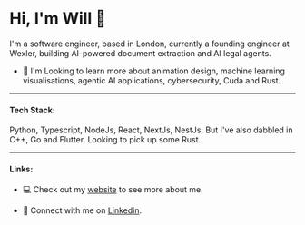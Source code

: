 # Hi, I'm Will 👋

I'm a software engineer, based in London, currently a founding engineer at Wexler, building AI-powered document extraction and AI legal agents.

- 🌱 I'm Looking to learn more about animation design, machine learning visualisations, agentic AI applications, cybersecurity, Cuda and Rust.

---------------------------------------------------------------------------------------

#### Tech Stack:
Python, Typescript, NodeJs, React, NextJs, NestJs. But I've also dabbled in C++, Go and Flutter.
Looking to pick up some Rust.

---------------------------------------------------------------------------------------

#### Links:
- :computer: Check out my [website](https://www.will-thomson.com/) to see more about me.

- 🤝 Connect with me on [Linkedin](https://www.linkedin.com/in/william-p-thomson/).


